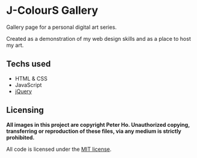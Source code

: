 # J-ColourS Gallery

Gallery page for a personal digital art series.

Created as a demonstration of my web design skills and as a place to host my art.

## Techs used

- HTML & CSS
- JavaScript
- [jQuery](https://jquery.com/)

## Licensing

**All images in this project are copyright Peter Ho. Unauthorized copying, transferring or reproduction of these files, via any medium is strictly prohibited.**

All code is licensed under the [MIT license](/LICENSE).